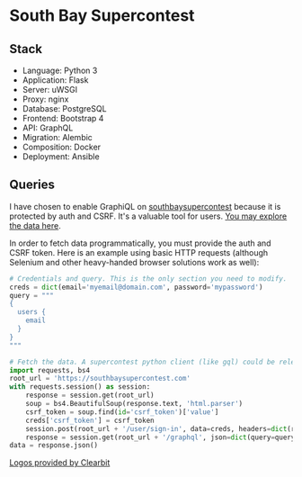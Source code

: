 # South Bay Supercontest

## Stack

* Language: Python 3 <img src="https://logo.clearbit.com/python.org" width="10">
* Application: Flask <img src="https://flask.palletsprojects.com/en/1.1.x/_static/flask-icon.png" width="10">
* Server: uWSGI <img src="https://www.fullstackpython.com/img/logos/uwsgi.png" width="10">
* Proxy: nginx <img src="https://logo.clearbit.com/nginx.com" width="10">
* Database: PostgreSQL <img src="https://logo.clearbit.com/postgresql.org" width="10">
* Frontend: Bootstrap 4 <img src="https://logo.clearbit.com/getbootstrap.com" width="10">
* API: GraphQL <img src="https://logo.clearbit.com/graphql.org" width="10">
* Migration: Alembic <img src="https://logo.clearbit.com/python.org" width="10">
* Composition: Docker <img src="https://logo.clearbit.com/docker.com" width="10">
* Deployment: Ansible <img src="https://logo.clearbit.com/ansible.com" width="10">


## Queries

I have chosen to enable GraphiQL on [southbaysupercontest](https://southbaysupercontest.com) because it is protected
by auth and CSRF. It's a valuable tool for users. [You may explore the data here](https://southbaysupercontest.com/graphql).

In order to fetch data programmatically, you must provide the auth and CSRF token.
Here is an example using basic HTTP requests (although Selenium and other heavy-handed
browser solutions work as well):

```python
# Credentials and query. This is the only section you need to modify.
creds = dict(email='myemail@domain.com', password='mypassword')
query = """
{
  users {
    email
  }
}
"""

# Fetch the data. A supercontest python client (like gql) could be released in the future.
import requests, bs4
root_url = 'https://southbaysupercontest.com'
with requests.session() as session:
    response = session.get(root_url)
    soup = bs4.BeautifulSoup(response.text, 'html.parser')
    csrf_token = soup.find(id='csrf_token')['value']
    creds['csrf_token'] = csrf_token
    session.post(root_url + '/user/sign-in', data=creds, headers=dict(referer=response.url))
    response = session.get(root_url + '/graphql', json=dict(query=query))
data = response.json()
```

<a href="https://clearbit.com">Logos provided by Clearbit</a>
